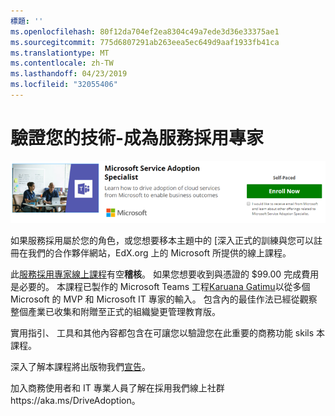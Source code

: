 ```yaml
---
標題: ''
ms.openlocfilehash: 80f12da704ef2ea8304c49a7ede3d36e33375ae1
ms.sourcegitcommit: 775d6807291ab263eea5ec649d9aaf1933fb41ca
ms.translationtype: MT
ms.contentlocale: zh-TW
ms.lasthandoff: 04/23/2019
ms.locfileid: "32055406"
---
```

# <a name="validate-your-skills---become-a-service-adoption-specialist"></a>驗證您的技術-成為服務採用專家

![服務採用專家課程](media/champs_sascourse.png)

如果服務採用屬於您的角色，或您想要移本主題中的 [深入正式的訓練與您可以註冊在我們的合作夥伴網站，EdX.org 上的 Microsoft 所提供的線上課程。 

此[服務採用專家線上課程](https://aka.ms/AdoptionCert)有空**稽核**。  如果您想要收到與憑證的 $99.00 完成費用是必要的。  本課程已製作的 Microsoft Teams 工程[Karuana Gatimu](https://linkedin.com/in/karuanagatimu)以從多個 Microsoft 的 MVP 和 Microsoft IT 專家的輸入。  包含內的最佳作法已經從觀察整個產業已收集和附贈至正式的組織變更管理教育版。  

實用指引、 工具和其他內容都包含在可讓您以驗證您在此重要的商務功能 skils 本課程。  

深入了解本課程將出版物我們[宣告](https://aka.ms/AdoptionCertAnnouncement)。 

加入商務使用者和 IT 專業人員了解在採用我們線上社群https://aka.ms/DriveAdoption。 